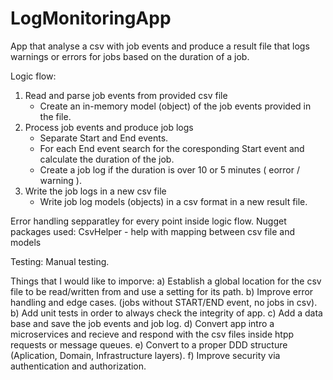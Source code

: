 # LogMonitoringApp

App that analyse a csv with job events and produce a result file
that logs warnings or errors for jobs based on the duration of a job.

Logic flow:
 1) Read and parse job events from provided csv file
	* Create an in-memory model (object) of the job events provided in the file.
 2) Process job events and produce job logs
	* Separate Start and End events.
	* For each End event search for the coresponding Start event and calculate the duration of the job.
	* Create a job log if the duration is over 10 or 5 minutes ( eorror / warning ).
 3) Write the job logs in a new csv file
	* Write job log models (objects) in a csv format in a new result file.

Error handling sepparatley for every point inside logic flow.
Nugget packages used: CsvHelper - help with mapping between csv file and models

Testing: Manual testing.
	
Things that I would like to imporve: 
  a) Establish a global location for the csv file to be read/written from and use a setting for its path.
  b) Improve error handling and edge cases. (jobs without START/END event, no jobs in csv).
  b) Add unit tests in order to always check the integrity of app.
  c) Add a data base and save the job events and job log. 
  d) Convert app intro a microservices and recieve and respond with the csv files inside htpp requests or message queues.
  e) Convert to a proper DDD structure (Aplication, Domain, Infrastructure layers).
  f) Improve security via authentication and authorization.
  
